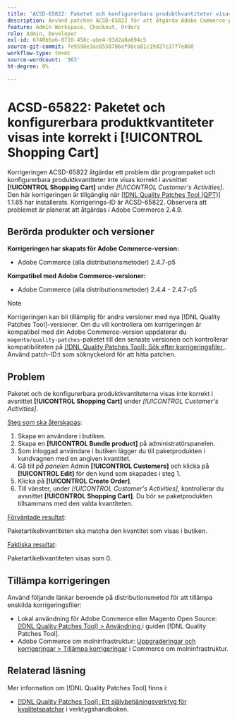 ```yaml
---
title: 'ACSD-65822: Paketet och konfigurerbara produktkvantiteter visas inte korrekt i kundvagnen'
description: Använd patchen ACSD-65822 för att åtgärda Adobe Commerce-problemet där kvantiteten var 0 i kundvagnssektionen på adminpanelen när du lägger till paketprodukter.
feature: Admin Workspace, Checkout, Orders
role: Admin, Developer
exl-id: 6740b5a6-8710-458c-abe4-03d2a8a694c5
source-git-commit: 7e9598e3ac0558706ef98ca81c19d27c37f7e860
workflow-type: tm+mt
source-wordcount: '363'
ht-degree: 0%

---
```


# ACSD-65822: Paketet och konfigurerbara produktkvantiteter visas inte korrekt i [!UICONTROL Shopping Cart]

Korrigeringen ACSD-65822 åtgärdar ett problem där programpaket och konfigurerbara produktkvantiteter inte visas korrekt i avsnittet **[!UICONTROL Shopping Cart]** under *[!UICONTROL Customer's Activities]*. Den här korrigeringen är tillgänglig när [[!DNL Quality Patches Tool (QPT)]](/help/tools/quality-patches-tool/quality-patches-tool-to-self-serve-quality-patches.md) 1.1.65 har installerats. Korrigerings-ID är ACSD-65822. Observera att problemet är planerat att åtgärdas i Adobe Commerce 2.4.9.

## Berörda produkter och versioner

**Korrigeringen har skapats för Adobe Commerce-version:**

* Adobe Commerce (alla distributionsmetoder) 2.4.7-p5

**Kompatibel med Adobe Commerce-versioner:**

* Adobe Commerce (alla distributionsmetoder) 2.4.4 - 2.4.7-p5

>[!NOTE]
>
>Korrigeringen kan bli tillämplig för andra versioner med nya [!DNL Quality Patches Tool]-versioner. Om du vill kontrollera om korrigeringen är kompatibel med din Adobe Commerce-version uppdaterar du `magento/quality-patches`-paketet till den senaste versionen och kontrollerar kompatibiliteten på [[!DNL Quality Patches Tool]: Sök efter korrigeringsfiler ](https://experienceleague.adobe.com/tools/commerce-quality-patches/index.html?lang=sv-SE). Använd patch-ID:t som söknyckelord för att hitta patchen.

## Problem

Paketet och de konfigurerbara produktkvantiteterna visas inte korrekt i avsnittet **[!UICONTROL Shopping Cart]** under *[!UICONTROL Customer's Activities]*.

<u>Steg som ska återskapas</u>:

1. Skapa en användare i butiken.
2. Skapa en **[!UICONTROL Bundle product]** på administratörspanelen.
3. Som inloggad användare i butiken lägger du till paketprodukten i kundvagnen med en angiven kvantitet.
4. Gå till *på panelen* Admin **[!UICONTROL Customers]** och klicka på **[!UICONTROL Edit]** för den kund som skapades i steg 1.
5. Klicka på **[!UICONTROL Create Order]**.
6. Till vänster, under *[!UICONTROL Customer's Activities]*, kontrollerar du avsnittet **[!UICONTROL Shopping Cart]**. Du bör se paketprodukten tillsammans med den valda kvantiteten.

<u>Förväntade resultat</u>:

Paketartikelkvantiteten ska matcha den kvantitet som visas i butiken.

<u>Faktiska resultat</u>:

Paketartikelkvantiteten visas som 0.

## Tillämpa korrigeringen

Använd följande länkar beroende på distributionsmetod för att tillämpa enskilda korrigeringsfiler:

* Lokal användning för Adobe Commerce eller Magento Open Source: [[!DNL Quality Patches Tool] > Användning ](/help/tools/quality-patches-tool/usage.md) i guiden [!DNL Quality Patches Tool].
* Adobe Commerce om molninfrastruktur: [Uppgraderingar och korrigeringar > Tillämpa korrigeringar](https://experienceleague.adobe.com/docs/commerce-cloud-service/user-guide/develop/upgrade/apply-patches.html?lang=sv-SE) i Commerce om molninfrastruktur.

## Relaterad läsning

Mer information om [!DNL Quality Patches Tool] finns i:

* [[!DNL Quality Patches Tool]: Ett självbetjäningsverktyg för kvalitetspatchar](/help/tools/quality-patches-tool/quality-patches-tool-to-self-serve-quality-patches.md) i verktygshandboken.
